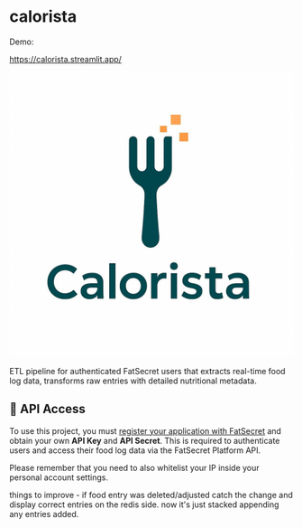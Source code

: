 # calorista

Demo:

https://calorista.streamlit.app/

![Calorista Icon](./icon.jpg)

ETL pipeline for authenticated FatSecret users that extracts real-time food log data, transforms raw entries with detailed nutritional metadata.

## 🔑 API Access

To use this project, you must [register your application with FatSecret](https://platform.fatsecret.com/api/Default.aspx?screen=rapiintro) and obtain your own **API Key** and **API Secret**. This is required to authenticate users and access their food log data via the FatSecret Platform API.

Please remember that you need to also whitelist your IP inside your personal account settings.

things to improve - if food entry was deleted/adjusted catch the change and display correct entries on the redis side.
now it's just stacked appending any entries added.